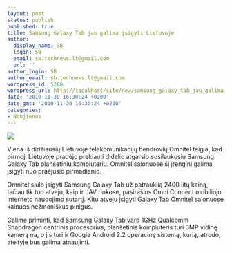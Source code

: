 ```yaml
---
layout: post
status: publish
published: true
title: Samsung Galaxy Tab jau galima įsigyti Lietuvoje
author:
  display_name: SB
  login: SB
  email: sb.technews.lt@gmail.com
  url: ''
author_login: SB
author_email: sb.technews.lt@gmail.com
wordpress_id: 5268
wordpress_url: http://localhost/site/new/samsung_galaxy_tab_jau_galima_isigyti_lietuvoje/
date: '2010-11-30 16:30:24 +0200'
date_gmt: '2010-11-30 16:30:24 +0200'
categories:
- Naujienos
---
```

<div class="imgright"><img src="http://www.part.lt/img/74b2cbe6015ecf8bdcc4f70a90a96734906.jpg"  /></div>
<p>Viena iš didžiausių Lietuvoje telekomunikacijų bendrovių Omnitel teigia, kad pirmoji Lietuvoje pradėjo prekiauti didelio atgarsio susilaukusiu Samsung Galaxy Tab planšetiniu kompiuteriu. Omnitel salonuose šį įrenginį galima įsigyti nuo praėjusio pirmadienio.</p>
<p>Omnitel siūlo įsigyti Samsung Galaxy Tab už patrauklią 2400 litų kainą, tačiau tik tuo atveju, kaip ir JAV rinkose, pasirašius Omni Connect mobiliojo interneto naudojimo sutartį. Kitu atveju įsigyti Galaxy Tab Omnitel salonuose kainuos nežmoniškus pinigus.</p>
<p>Galime priminti, kad Samsung Galaxy Tab varo 1GHz Qualcomm Snapdragon centrinis procesorius, planšetinis kompiuteris turi 3MP vidinę kamerą na, o jis turi ir Google Android 2.2 operacinę sistemą, kurią, atrodo, ateityje bus galima atnaujinti.</p>
